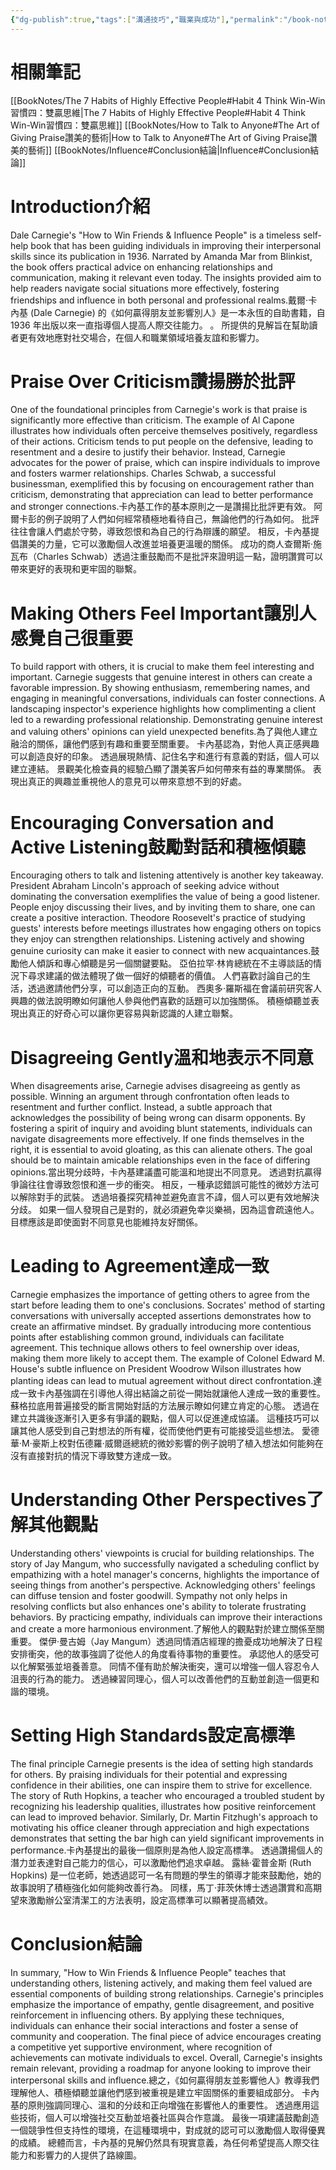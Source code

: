 ```yaml
---
{"dg-publish":true,"tags":["溝通技巧","職業與成功"],"permalink":"/book-notes/how-to-win-friends-and-influence-people/","dgPassFrontmatter":true,"created":"2024-11-24T10:41:52.580+08:00","updated":"2024-11-28T13:11:07.769+08:00"}
---
```


# 相關筆記
[[BookNotes/The 7 Habits of Highly Effective People#Habit 4 Think Win-Win習慣四：雙贏思維\|The 7 Habits of Highly Effective People#Habit 4 Think Win-Win習慣四：雙贏思維]]
[[BookNotes/How to Talk to Anyone#The Art of Giving Praise讚美的藝術\|How to Talk to Anyone#The Art of Giving Praise讚美的藝術]]
[[BookNotes/Influence#Conclusion結論\|Influence#Conclusion結論]]
# Introduction介紹

Dale Carnegie's "How to Win Friends & Influence People" is a timeless self-help book that has been guiding individuals in improving their interpersonal skills since its publication in 1936. Narrated by Amanda Mar from Blinkist, the book offers practical advice on enhancing relationships and communication, making it relevant even today. The insights provided aim to help readers navigate social situations more effectively, fostering friendships and influence in both personal and professional realms.戴爾·卡內基 (Dale Carnegie) 的《如何贏得朋友並影響別人》是一本永恆的自助書籍，自 1936 年出版以來一直指導個人提高人際交往能力。 。 所提供的見解旨在幫助讀者更有效地應對社交場合，在個人和職業領域培養友誼和影響力。

# Praise Over Criticism讚揚勝於批評

One of the foundational principles from Carnegie's work is that praise is significantly more effective than criticism. The example of Al Capone illustrates how individuals often perceive themselves positively, regardless of their actions. Criticism tends to put people on the defensive, leading to resentment and a desire to justify their behavior. Instead, Carnegie advocates for the power of praise, which can inspire individuals to improve and fosters warmer relationships. Charles Schwab, a successful businessman, exemplified this by focusing on encouragement rather than criticism, demonstrating that appreciation can lead to better performance and stronger connections.卡內基工作的基本原則之一是讚揚比批評更有效。 阿爾卡彭的例子說明了人們如何經常積極地看待自己，無論他們的行為如何。 批評往往會讓人們處於守勢，導致怨恨和為自己的行為辯護的願望。 相反，卡內基提倡讚美的力量，它可以激勵個人改進並培養更溫暖的關係。 成功的商人查爾斯·施瓦布（Charles Schwab）透過注重鼓勵而不是批評來證明這一點，證明讚賞可以帶來更好的表現和更牢固的聯繫。

# Making Others Feel Important讓別人感覺自己很重要

To build rapport with others, it is crucial to make them feel interesting and important. Carnegie suggests that genuine interest in others can create a favorable impression. By showing enthusiasm, remembering names, and engaging in meaningful conversations, individuals can foster connections. A landscaping inspector's experience highlights how complimenting a client led to a rewarding professional relationship. Demonstrating genuine interest and valuing others' opinions can yield unexpected benefits.為了與他人建立融洽的關係，讓他們感到有趣和重要至關重要。 卡內基認為，對他人真正感興趣可以創造良好的印象。 透過展現熱情、記住名字和進行有意義的對話，個人可以建立連結。 景觀美化檢查員的經驗凸顯了讚美客戶如何帶來有益的專業關係。 表現出真正的興趣並重視他人的意見可以帶來意想不到的好處。

# Encouraging Conversation and Active Listening鼓勵對話和積極傾聽

Encouraging others to talk and listening attentively is another key takeaway. President Abraham Lincoln's approach of seeking advice without dominating the conversation exemplifies the value of being a good listener. People enjoy discussing their lives, and by inviting them to share, one can create a positive interaction. Theodore Roosevelt's practice of studying guests' interests before meetings illustrates how engaging others on topics they enjoy can strengthen relationships. Listening actively and showing genuine curiosity can make it easier to connect with new acquaintances.鼓勵他人傾訴和專心傾聽是另一個關鍵要點。 亞伯拉罕·林肯總統在不主導談話的情況下尋求建議的做法體現了做一個好的傾聽者的價值。 人們喜歡討論自己的生活，透過邀請他們分享，可以創造正向的互動。 西奧多·羅斯福在會議前研究客人興趣的做法說明瞭如何讓他人參與他們喜歡的話題可以加強關係。 積極傾聽並表現出真正的好奇心可以讓你更容易與新認識的人建立聯繫。

# Disagreeing Gently溫和地表示不同意

When disagreements arise, Carnegie advises disagreeing as gently as possible. Winning an argument through confrontation often leads to resentment and further conflict. Instead, a subtle approach that acknowledges the possibility of being wrong can disarm opponents. By fostering a spirit of inquiry and avoiding blunt statements, individuals can navigate disagreements more effectively. If one finds themselves in the right, it is essential to avoid gloating, as this can alienate others. The goal should be to maintain amicable relationships even in the face of differing opinions.當出現分歧時，卡內基建議盡可能溫和地提出不同意見。 透過對抗贏得爭論往往會導致怨恨和進一步的衝突。 相反，一種承認錯誤可能性的微妙方法可以解除對手的武裝。 透過培養探究精神並避免直言不諱，個人可以更有效地解決分歧。 如果一個人發現自己是對的，就必須避免幸災樂禍，因為這會疏遠他人。 目標應該是即使面對不同意見也能維持友好關係。

# Leading to Agreement達成一致

Carnegie emphasizes the importance of getting others to agree from the start before leading them to one's conclusions. Socrates' method of starting conversations with universally accepted assertions demonstrates how to create an affirmative mindset. By gradually introducing more contentious points after establishing common ground, individuals can facilitate agreement. This technique allows others to feel ownership over ideas, making them more likely to accept them. The example of Colonel Edward M. House's subtle influence on President Woodrow Wilson illustrates how planting ideas can lead to mutual agreement without direct confrontation.達成一致卡內基強調在引導他人得出結論之前從一開始就讓他人達成一致的重要性。 蘇格拉底用普遍接受的斷言開始對話的方法展示瞭如何建立肯定的心態。 透過在建立共識後逐漸引入更多有爭議的觀點，個人可以促進達成協議。 這種技巧可以讓其他人感受到自己對想法的所有權，從而使他們更有可能接受這些想法。 愛德華·M·豪斯上校對伍德羅·威爾遜總統的微妙影響的例子說明了植入想法如何能夠在沒有直接對抗的情況下導致雙方達成一致。

# Understanding Other Perspectives了解其他觀點

Understanding others' viewpoints is crucial for building relationships. The story of Jay Mangum, who successfully navigated a scheduling conflict by empathizing with a hotel manager's concerns, highlights the importance of seeing things from another's perspective. Acknowledging others' feelings can diffuse tension and foster goodwill. Sympathy not only helps in resolving conflicts but also enhances one's ability to tolerate frustrating behaviors. By practicing empathy, individuals can improve their interactions and create a more harmonious environment.了解他人的觀點對於建立關係至關重要。 傑伊·曼古姆（Jay Mangum）透過同情酒店經理的擔憂成功地解決了日程安排衝突，他的故事強調了從他人的角度看待事物的重要性。 承認他人的感受可以化解緊張並培養善意。 同情不僅有助於解決衝突，還可以增強一個人容忍令人沮喪的行為的能力。 透過練習同理心，個人可以改善他們的互動並創造一個更和諧的環境。

# Setting High Standards設定高標準

The final principle Carnegie presents is the idea of setting high standards for others. By praising individuals for their potential and expressing confidence in their abilities, one can inspire them to strive for excellence. The story of Ruth Hopkins, a teacher who encouraged a troubled student by recognizing his leadership qualities, illustrates how positive reinforcement can lead to improved behavior. Similarly, Dr. Martin Fitzhugh's approach to motivating his office cleaner through appreciation and high expectations demonstrates that setting the bar high can yield significant improvements in performance.卡內基提出的最後一個原則是為他人設定高標準。 透過讚揚個人的潛力並表達對自己能力的信心，可以激勵他們追求卓越。 露絲·霍普金斯 (Ruth Hopkins) 是一位老師，她透過認可一名有問題的學生的領導才能來鼓勵他，她的故事說明了積極強化如何能夠改善行為。 同樣，馬丁·菲茨休博士透過讚賞和高期望來激勵辦公室清潔工的方法表明，設定高標準可以顯著提高績效。

# Conclusion結論

In summary, "How to Win Friends & Influence People" teaches that understanding others, listening actively, and making them feel valued are essential components of building strong relationships. Carnegie's principles emphasize the importance of empathy, gentle disagreement, and positive reinforcement in influencing others. By applying these techniques, individuals can enhance their social interactions and foster a sense of community and cooperation. The final piece of advice encourages creating a competitive yet supportive environment, where recognition of achievements can motivate individuals to excel. Overall, Carnegie's insights remain relevant, providing a roadmap for anyone looking to improve their interpersonal skills and influence.總之，《如何贏得朋友並影響他人》教導我們理解他人、積極傾聽並讓他們感到被重視是建立牢固關係的重要組成部分。 卡內基的原則強調同理心、溫和的分歧和正向增強在影響他人的重要性。 透過應用這些技術，個人可以增強社交互動並培養社區與合作意識。 最後一項建議鼓勵創造一個競爭性但支持性的環境，在這種環境中，對成就的認可可以激勵個人取得優異的成績。 總體而言，卡內基的見解仍然具有現實意義，為任何希望提高人際交往能力和影響力的人提供了路線圖。